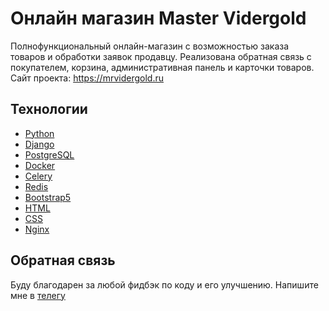 # Онлайн магазин Master Vidergold
Полнофункциональный онлайн-магазин с возможностью заказа товаров и
обработки заявок продавцу. Реализована обратная связь с покупателем, корзина, административная панель и карточки товаров.<br>
Сайт проекта: https://mrvidergold.ru


## Технологии
- [Python](https://www.python.org/)
- [Django](https://www.djangoproject.com/)
- [PostgreSQL](https://www.postgresql.org/)
- [Docker](https://www.docker.com/)
- [Celery](https://docs.celeryq.dev/en/stable/)
- [Redis](https://redis.io/)
- [Bootstrap5](https://getbootstrap.com/)
- [HTML](https://html.com/)
- [CSS](https://css-tricks.com/)
- [Nginx](https://www.nginx.com/)

## Обратная связь
Буду благодарен за любой фидбэк по коду и его улучшению. Напишите мне в [телегу](https://t.me/ilia010310)
 
